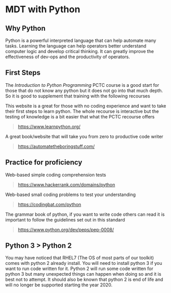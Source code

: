 # MDT with Python

## Why Python

Python is a powerful interpreted language that can help automate many tasks. Learning the language can help operators better understand computer logic and develop critical thinking. It can greatly improve the effectiveness of dev-ops and the productivity of operators.

## First Steps

The *Introduction to Python Programming* PCTC course is a good start for those that do not know any python but it does not go into that much depth. So it is good to supplement that training with the following recourses

This website is a great for those with no coding experience and want to take their first steps to learn python. The whole recourse is interactive but the testing of knowledge is a bit easier that what the PCTC recourse offers

> <https://www.learnpython.org/>

A great book/website that will take you from zero to productive code writer

> <https://automatetheboringstuff.com/>

## Practice for proficiency

Web-based simple coding comprehension tests

> <https://www.hackerrank.com/domains/python>

Web-based small coding problems to test your understanding

> <https://codingbat.com/python>

The grammar book of python, if you want to write code others can read it is important to follow the guidelines set out in this standard

> <https://www.python.org/dev/peps/pep-0008/>

## Python 3 > Python 2

You may have noticed that RHEL7 (The OS of most parts of our toolkit) comes with python 2 already install. You will need to install python 3 if you want to run code written for it. Python 2 will run some code written for python 3 but many unexpected things can happen when doing so and it is best not to attempt. It should also be known that python 2 is end of life and will no longer be supported starting the year 2020.